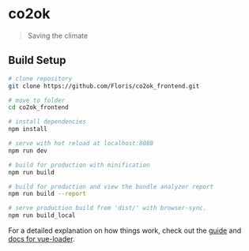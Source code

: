 # co2ok

> Saving the climate

## Build Setup

``` bash
# clone repository
git clone https://github.com/Floris/co2ok_frontend.git

# move to folder
cd co2ok_frontend

# install dependencies
npm install

# serve with hot reload at localhost:8080
npm run dev

# build for production with minification
npm run build

# build for production and view the bundle analyzer report
npm run build --report

# serve production build from 'dist/' with browser-sync. 
npm run build_local
```

For a detailed explanation on how things work, check out the [guide](http://vuejs-templates.github.io/webpack/) and [docs for vue-loader](http://vuejs.github.io/vue-loader).
